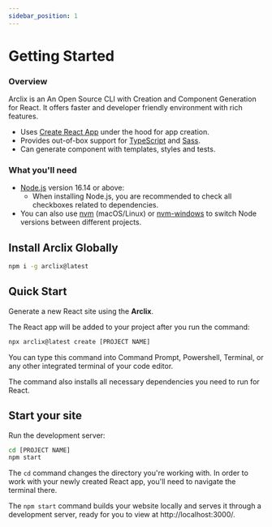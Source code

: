 ```yaml
---
sidebar_position: 1
---
```


# Getting Started

### Overview

Arclix is an An Open Source CLI with Creation and Component Generation for React. It offers faster and developer friendly environment with rich features.

-   Uses [Create React App](https://create-react-app.dev/) under the hood for app creation.
-   Provides out-of-box support for [TypeScript](https://www.typescriptlang.org/) and [Sass](https://sass-lang.com/).
-   Can generate component with templates, styles and tests.

### What you'll need

-   [Node.js](https://nodejs.org/en/download/) version 16.14 or above:
    -   When installing Node.js, you are recommended to check all checkboxes related to dependencies.
-   You can also use [nvm](https://github.com/nvm-sh/nvm#installation) (macOS/Linux) or [nvm-windows](https://github.com/coreybutler/nvm-windows#node-version-manager-nvm-for-windows) to switch Node versions between different projects.

## Install Arclix Globally

```bash
npm i -g arclix@latest
```

## Quick Start

Generate a new React site using the **Arclix**.

The React app will be added to your project after you run the command:

```bash
npx arclix@latest create [PROJECT NAME]
```

You can type this command into Command Prompt, Powershell, Terminal, or any other integrated terminal of your code editor.

The command also installs all necessary dependencies you need to run for React.

## Start your site

Run the development server:

```bash
cd [PROJECT NAME]
npm start
```

The `cd` command changes the directory you're working with. In order to work with your newly created React app, you'll need to navigate the terminal there.

The `npm start` command builds your website locally and serves it through a development server, ready for you to view at http://localhost:3000/.
